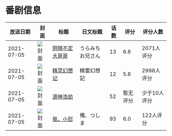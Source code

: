 # 番剧信息

|放送日期|封面|标题|日文标题|话数|评分|评分人数|
|---|---|---|---|---|---|---|
|2021-07-05|![封面](https://lain.bgm.tv/pic/cover/c/7c/6b/292832_OZ2zs.jpg)|[阴晴不定大哥哥](https://bangumi.tv/subject/292832)|うらみちお兄さん|13|6.6|2071人评分|
|2021-07-05|![封面](https://lain.bgm.tv/pic/cover/c/ad/ee/320851_MPMXr.jpg)|[精灵幻想记](https://bangumi.tv/subject/320851)|精霊幻想記|12|5.6|2998人评分|
|2021-07-05|![封面](https://lain.bgm.tv/pic/cover/c/4b/ef/340272_jb24W.jpg)|[源神浩劫](https://bangumi.tv/subject/340272)||52|暂无评分|少于10人评分|
|2021-07-05|![封面](https://lain.bgm.tv/pic/cover/c/10/53/341377_MESdR.jpg)|[我，小怼](https://bangumi.tv/subject/341377)|俺、つしま|93|6.0|122人评分|
